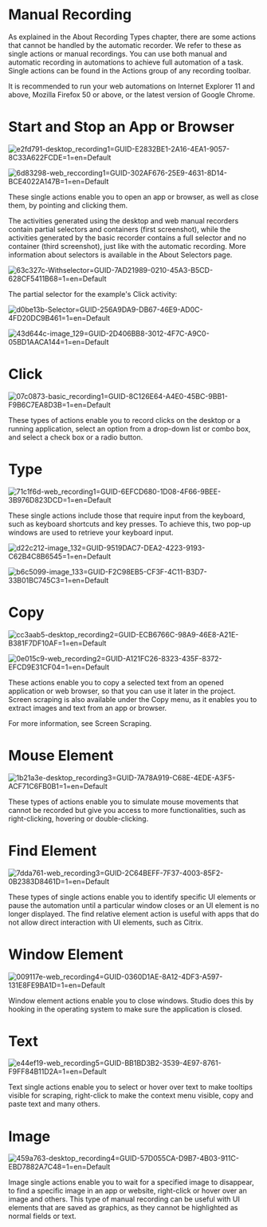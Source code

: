 ﻿# Manual Recording

As explained in the About Recording Types chapter, there are some actions that cannot be handled by the automatic recorder. We refer to these as single actions or manual recordings. You can use both manual and automatic recording in automations to achieve full automation of a task. Single actions can be found in the Actions group of any recording toolbar.

It is recommended to run your web automations on Internet Explorer 11 and above, Mozilla Firefox 50 or above, or the latest version of Google Chrome.

# Start and Stop an App or Browser

![e2fd791-desktop_recording1=GUID-E2832BE1-2A16-4EA1-9057-8C33A622FCDE=1=en=Default](/images/e2fd791-desktop_recording1=GUID-E2832BE1-2A16-4EA1-9057-8C33A622FCDE=1=en=Default.png)

![6d83298-web_reccording1=GUID-302AF676-25E9-4631-8D14-BCE4022A147B=1=en=Default](/images/6d83298-web_reccording1=GUID-302AF676-25E9-4631-8D14-BCE4022A147B=1=en=Default.png)

These single actions enable you to open an app or browser, as well as close them, by pointing and clicking them.

The activities generated using the desktop and web manual recorders contain partial selectors and containers (first screenshot), while the activities generated by the basic recorder contains a full selector and no container (third screenshot), just like with the automatic recording. More information about selectors is available in the About Selectors page.

![63c327c-Withselector=GUID-7AD21989-0210-45A3-B5CD-628CF5411B68=1=en=Default](/images/63c327c-Withselector=GUID-7AD21989-0210-45A3-B5CD-628CF5411B68=1=en=Default.png)

The partial selector for the example's Click activity:

![d0be13b-Selector=GUID-256A9DA9-DB67-46E9-AD0C-4FD20DC9B461=1=en=Default](/images/d0be13b-Selector=GUID-256A9DA9-DB67-46E9-AD0C-4FD20DC9B461=1=en=Default.png)

![43d644c-image_129=GUID-2D406BB8-3012-4F7C-A9C0-05BD1AACA144=1=en=Default](/images/43d644c-image_129=GUID-2D406BB8-3012-4F7C-A9C0-05BD1AACA144=1=en=Default.png)

# Click

![07c0873-basic_recording1=GUID-8C126E64-A4E0-45BC-9BB1-F9B6C7EA8D3B=1=en=Default](/images/07c0873-basic_recording1=GUID-8C126E64-A4E0-45BC-9BB1-F9B6C7EA8D3B=1=en=Default.png)

These types of actions enable you to record clicks on the desktop or a running application, select an option from a drop-down list or combo box, and select a check box or a radio button.

# Type

![71c1f6d-web_recording1=GUID-6EFCD680-1D08-4F66-9BEE-3B976D823DCD=1=en=Default](/images/71c1f6d-web_recording1=GUID-6EFCD680-1D08-4F66-9BEE-3B976D823DCD=1=en=Default.png)

These single actions include those that require input from the keyboard, such as keyboard shortcuts and key presses. To achieve this, two pop-up windows are used to retrieve your keyboard input.

![d22c212-image_132=GUID-9519DAC7-DEA2-4223-9193-C62B4C8B6545=1=en=Default](/images/d22c212-image_132=GUID-9519DAC7-DEA2-4223-9193-C62B4C8B6545=1=en=Default.png)

![b6c5099-image_133=GUID-F2C98EB5-CF3F-4C11-B3D7-33B01BC745C3=1=en=Default](/images/b6c5099-image_133=GUID-F2C98EB5-CF3F-4C11-B3D7-33B01BC745C3=1=en=Default.png)

# Copy

![cc3aab5-desktop_recording2=GUID-ECB6766C-98A9-46E8-A21E-B381F7DF10AF=1=en=Default](/images/cc3aab5-desktop_recording2=GUID-ECB6766C-98A9-46E8-A21E-B381F7DF10AF=1=en=Default.png)

![0e015c9-web_recording2=GUID-A121FC26-8323-435F-8372-EFCD9E31CF04=1=en=Default](/images/0e015c9-web_recording2=GUID-A121FC26-8323-435F-8372-EFCD9E31CF04=1=en=Default.png)

These actions enable you to copy a selected text from an opened application or web browser, so that you can use it later in the project. Screen scraping is also available under the Copy menu, as it enables you to extract images and text from an app or browser.

For more information, see Screen Scraping.

# Mouse Element

![1b21a3e-desktop_recording3=GUID-7A78A919-C68E-4EDE-A3F5-ACF71C6FB0B1=1=en=Default](/images/1b21a3e-desktop_recording3=GUID-7A78A919-C68E-4EDE-A3F5-ACF71C6FB0B1=1=en=Default.png)

These types of actions enable you to simulate mouse movements that cannot be recorded but give you access to more functionalities, such as right-clicking, hovering or double-clicking.

# Find Element

![7dda761-web_recording3=GUID-2C64BEFF-7F37-4003-85F2-0B2383D8461D=1=en=Default](/images/7dda761-web_recording3=GUID-2C64BEFF-7F37-4003-85F2-0B2383D8461D=1=en=Default.png)

These types of single actions enable you to identify specific UI elements or pause the automation until a particular window closes or an UI element is no longer displayed. The find relative element action is useful with apps that do not allow direct interaction with UI elements, such as Citrix.

# Window Element

![009117e-web_recording4=GUID-0360D1AE-8A12-4DF3-A597-131E8FE9BA1D=1=en=Default](/images/009117e-web_recording4=GUID-0360D1AE-8A12-4DF3-A597-131E8FE9BA1D=1=en=Default.png)

Window element actions enable you to close windows. Studio does this by hooking in the operating system to make sure the application is closed.

# Text

![e44ef19-web_recording5=GUID-BB1BD3B2-3539-4E97-8761-F9FF84B11D2A=1=en=Default](/images/e44ef19-web_recording5=GUID-BB1BD3B2-3539-4E97-8761-F9FF84B11D2A=1=en=Default.png)

Text single actions enable you to select or hover over text to make tooltips visible for scraping, right-click to make the context menu visible, copy and paste text and many others.

# Image

![459a763-desktop_recording4=GUID-57D055CA-D9B7-4B03-911C-EBD7882A7C48=1=en=Default](/images/459a763-desktop_recording4=GUID-57D055CA-D9B7-4B03-911C-EBD7882A7C48=1=en=Default.png)

Image single actions enable you to wait for a specified image to disappear, to find a specific image in an app or website, right-click or hover over an image and others. This type of manual recording can be useful with UI elements that are saved as graphics, as they cannot be highlighted as normal fields or text.
